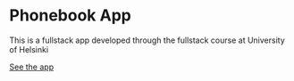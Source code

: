 # Phonebook App
This is a fullstack app developed through the fullstack course at University of Helsinki 

[See the app](https://cryptic-bayou-53275.herokuapp.com/)